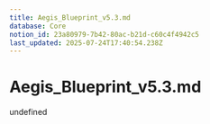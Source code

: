 ```yaml
---
title: Aegis_Blueprint_v5.3.md
database: Core
notion_id: 23a80979-7b42-80ac-b21d-c60c4f4942c5
last_updated: 2025-07-24T17:40:54.238Z
---
```


# Aegis_Blueprint_v5.3.md

undefined